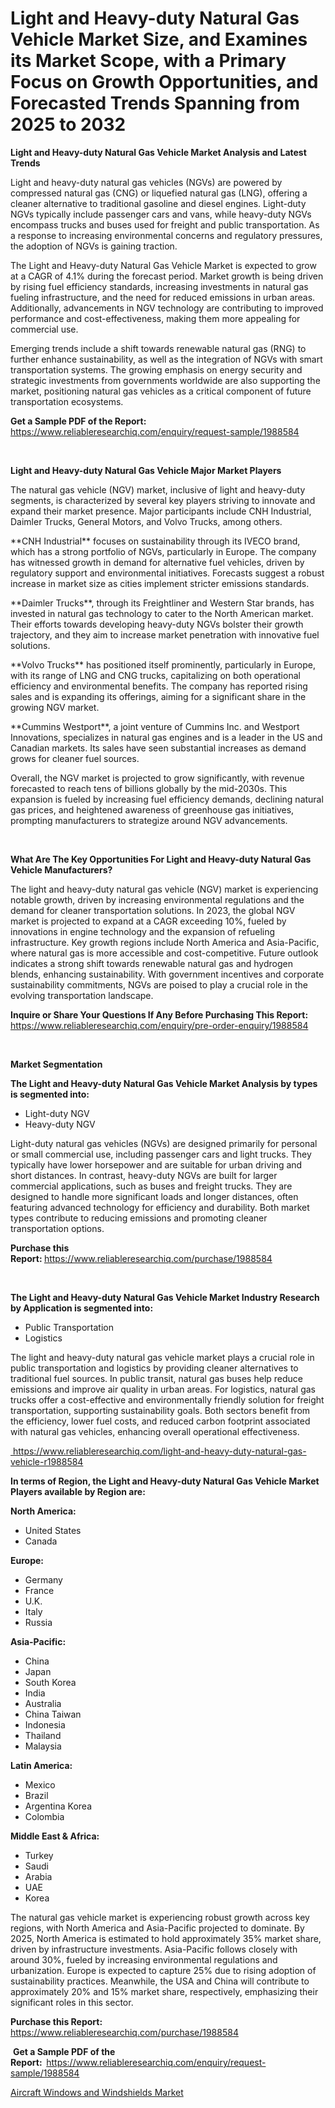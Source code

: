 <p><h1>Light and Heavy-duty Natural Gas Vehicle Market Size, and Examines its Market Scope, with a Primary Focus on Growth Opportunities, and Forecasted Trends Spanning from 2025 to 2032</h1></p><p><strong>Light and Heavy-duty Natural Gas Vehicle Market Analysis and Latest Trends</strong></p>
<p><p>Light and heavy-duty natural gas vehicles (NGVs) are powered by compressed natural gas (CNG) or liquefied natural gas (LNG), offering a cleaner alternative to traditional gasoline and diesel engines. Light-duty NGVs typically include passenger cars and vans, while heavy-duty NGVs encompass trucks and buses used for freight and public transportation. As a response to increasing environmental concerns and regulatory pressures, the adoption of NGVs is gaining traction.</p><p>The Light and Heavy-duty Natural Gas Vehicle Market is expected to grow at a CAGR of 4.1% during the forecast period. Market growth is being driven by rising fuel efficiency standards, increasing investments in natural gas fueling infrastructure, and the need for reduced emissions in urban areas. Additionally, advancements in NGV technology are contributing to improved performance and cost-effectiveness, making them more appealing for commercial use. </p><p>Emerging trends include a shift towards renewable natural gas (RNG) to further enhance sustainability, as well as the integration of NGVs with smart transportation systems. The growing emphasis on energy security and strategic investments from governments worldwide are also supporting the market, positioning natural gas vehicles as a critical component of future transportation ecosystems.</p></p>
<p><strong>Get a Sample PDF of the Report:&nbsp;</strong> <a href="https://www.reliableresearchiq.com/enquiry/request-sample/1988584?utm_campaign=2926&utm_medium=2&utm_source=Github&utm_content=ia&utm_term=31032025&utm_id=light-and-heavy-duty-natural-gas-vehicle">https://www.reliableresearchiq.com/enquiry/request-sample/1988584</a></p>
<p>&nbsp;</p>
<p><strong>Light and Heavy-duty Natural Gas Vehicle Major Market Players</strong></p>
<p><p>The natural gas vehicle (NGV) market, inclusive of light and heavy-duty segments, is characterized by several key players striving to innovate and expand their market presence. Major participants include CNH Industrial, Daimler Trucks, General Motors, and Volvo Trucks, among others.</p><p>**CNH Industrial** focuses on sustainability through its IVECO brand, which has a strong portfolio of NGVs, particularly in Europe. The company has witnessed growth in demand for alternative fuel vehicles, driven by regulatory support and environmental initiatives. Forecasts suggest a robust increase in market size as cities implement stricter emissions standards.</p><p>**Daimler Trucks**, through its Freightliner and Western Star brands, has invested in natural gas technology to cater to the North American market. Their efforts towards developing heavy-duty NGVs bolster their growth trajectory, and they aim to increase market penetration with innovative fuel solutions.</p><p>**Volvo Trucks** has positioned itself prominently, particularly in Europe, with its range of LNG and CNG trucks, capitalizing on both operational efficiency and environmental benefits. The company has reported rising sales and is expanding its offerings, aiming for a significant share in the growing NGV market.</p><p>**Cummins Westport**, a joint venture of Cummins Inc. and Westport Innovations, specializes in natural gas engines and is a leader in the US and Canadian markets. Its sales have seen substantial increases as demand grows for cleaner fuel sources.</p><p>Overall, the NGV market is projected to grow significantly, with revenue forecasted to reach tens of billions globally by the mid-2030s. This expansion is fueled by increasing fuel efficiency demands, declining natural gas prices, and heightened awareness of greenhouse gas initiatives, prompting manufacturers to strategize around NGV advancements.</p></p>
<p>&nbsp;</p>
<p><strong>What Are The Key Opportunities For Light and Heavy-duty Natural Gas Vehicle Manufacturers?</strong></p>
<p><p>The light and heavy-duty natural gas vehicle (NGV) market is experiencing notable growth, driven by increasing environmental regulations and the demand for cleaner transportation solutions. In 2023, the global NGV market is projected to expand at a CAGR exceeding 10%, fueled by innovations in engine technology and the expansion of refueling infrastructure. Key growth regions include North America and Asia-Pacific, where natural gas is more accessible and cost-competitive. Future outlook indicates a strong shift towards renewable natural gas and hydrogen blends, enhancing sustainability. With government incentives and corporate sustainability commitments, NGVs are poised to play a crucial role in the evolving transportation landscape.</p></p>
<p><strong>Inquire or Share Your Questions If Any Before Purchasing This Report:</strong> <a href="https://www.reliableresearchiq.com/enquiry/pre-order-enquiry/1988584?utm_campaign=2926&utm_medium=2&utm_source=Github&utm_content=ia&utm_term=31032025&utm_id=light-and-heavy-duty-natural-gas-vehicle">https://www.reliableresearchiq.com/enquiry/pre-order-enquiry/1988584</a></p>
<p>&nbsp;</p>
<p><strong>Market Segmentation</strong></p>
<p><strong>The Light and Heavy-duty Natural Gas Vehicle Market Analysis by types is segmented into:</strong></p>
<p><ul><li>Light-duty NGV</li><li>Heavy-duty NGV</li></ul></p>
<p><p>Light-duty natural gas vehicles (NGVs) are designed primarily for personal or small commercial use, including passenger cars and light trucks. They typically have lower horsepower and are suitable for urban driving and short distances. In contrast, heavy-duty NGVs are built for larger commercial applications, such as buses and freight trucks. They are designed to handle more significant loads and longer distances, often featuring advanced technology for efficiency and durability. Both market types contribute to reducing emissions and promoting cleaner transportation options.</p></p>
<p><strong>Purchase this Report:&nbsp;</strong><a href="https://www.reliableresearchiq.com/purchase/1988584?utm_campaign=2926&utm_medium=2&utm_source=Github&utm_content=ia&utm_term=31032025&utm_id=light-and-heavy-duty-natural-gas-vehicle">https://www.reliableresearchiq.com/purchase/1988584</a></p>
<p>&nbsp;</p>
<p><strong>The Light and Heavy-duty Natural Gas Vehicle Market Industry Research by Application is segmented into:</strong></p>
<p><ul><li>Public Transportation</li><li>Logistics</li></ul></p>
<p><p>The light and heavy-duty natural gas vehicle market plays a crucial role in public transportation and logistics by providing cleaner alternatives to traditional fuel sources. In public transit, natural gas buses help reduce emissions and improve air quality in urban areas. For logistics, natural gas trucks offer a cost-effective and environmentally friendly solution for freight transportation, supporting sustainability goals. Both sectors benefit from the efficiency, lower fuel costs, and reduced carbon footprint associated with natural gas vehicles, enhancing overall operational effectiveness.</p></p>
<p><a href="https://www.reliableresearchiq.com/light-and-heavy-duty-natural-gas-vehicle-r1988584?utm_campaign=2926&utm_medium=2&utm_source=Github&utm_content=ia&utm_term=31032025&utm_id=light-and-heavy-duty-natural-gas-vehicle">&nbsp;https://www.reliableresearchiq.com/light-and-heavy-duty-natural-gas-vehicle-r1988584</a></p>
<p><strong>In terms of Region, the Light and Heavy-duty Natural Gas Vehicle Market Players available by Region are:</strong></p>
<p>
    <p> <strong> North America: </strong>
        <ul>
            <li>United States</li>
            <li>Canada</li>
        </ul>
        </p> 
    <p> <strong> Europe: </strong>
        <ul>
            <li>Germany</li>
            <li>France</li>
            <li>U.K.</li>
            <li>Italy</li>
            <li>Russia</li>
        </ul>
        </p> 
    <p> <strong> Asia-Pacific: </strong>
        <ul>
            <li>China</li>
            <li>Japan</li>
            <li>South Korea</li>
            <li>India</li>
            <li>Australia</li>
            <li>China Taiwan</li>
            <li>Indonesia</li>
            <li>Thailand</li>
            <li>Malaysia</li>
        </ul>
        </p> 
    <p> <strong> Latin America: </strong>
        <ul>
            <li>Mexico</li>
            <li>Brazil</li>
            <li>Argentina Korea</li>
            <li>Colombia</li>
        </ul>
        </p> 
    <p> <strong> Middle East & Africa: </strong>
        <ul>
            <li>Turkey</li>
            <li>Saudi</li>
            <li>Arabia</li>
            <li>UAE</li>
            <li>Korea</li>
        </ul>
    </p>
    </p>
<p><p>The natural gas vehicle market is experiencing robust growth across key regions, with North America and Asia-Pacific projected to dominate. By 2025, North America is estimated to hold approximately 35% market share, driven by infrastructure investments. Asia-Pacific follows closely with around 30%, fueled by increasing environmental regulations and urbanization. Europe is expected to capture 25% due to rising adoption of sustainability practices. Meanwhile, the USA and China will contribute to approximately 20% and 15% market share, respectively, emphasizing their significant roles in this sector.</p></p>
<p><strong>Purchase this Report: </strong><a href="https://www.reliableresearchiq.com/purchase/1988584?utm_campaign=2926&utm_medium=2&utm_source=Github&utm_content=ia&utm_term=31032025&utm_id=light-and-heavy-duty-natural-gas-vehicle">https://www.reliableresearchiq.com/purchase/1988584</a></p>
<p>&nbsp;<strong>Get a Sample PDF of the Report:&nbsp;&nbsp;</strong><a href="https://www.reliableresearchiq.com/enquiry/request-sample/1988584?utm_campaign=2926&utm_medium=2&utm_source=Github&utm_content=ia&utm_term=31032025&utm_id=light-and-heavy-duty-natural-gas-vehicle">https://www.reliableresearchiq.com/enquiry/request-sample/1988584</a></p>
<p><strong></strong></p>
<p><p><a href="https://github.com/tumacaakesha78/Market-Research-Report-List-1/blob/main/aircraft-windows-and-windshields-market.md?utm_campaign=2926&utm_medium=2&utm_source=Github&utm_content=ia&utm_term=31032025&utm_id=light-and-heavy-duty-natural-gas-vehicle">Aircraft Windows and Windshields Market</a></p></p>